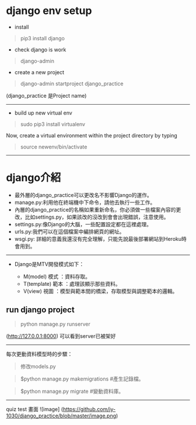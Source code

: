 # django env setup

* install
> pip3 install django
* check django is work
> django-admin
* create a new project
> django-admin startproject django_practice

(django_practice 是Project name)

----

* build up new virtual env

> sudo pip3 install virtualenv

Now, create a virtual environment within the project directory by typing
 
> source newenv/bin/activate

---

# django介紹

* 最外層的django_practice可以更改名不影響Django的運作。
* manage.py:利用他在終端機中下命令，請他去執行一些工作。
* 內層的django_practice的名稱如果重新命名，你必須做一些檔案內容的更改，比如settings.py，如果該改的沒改到會會出現錯誤，注意使用。
* settings.py:像Django的大腦，一些配置設定都在這裡處理。
* urls.py:我們可以在這個檔案中編排網頁的網址。
* wsgi.py: 詳細的意義我還沒有完全理解，只能先說最後部署網站到Heroku時會用到。

---
* Django是MTV開發模式如下：

  * M(model) 模式 ：資料存取。
  * T(template) 範本 ：處理該顯示那些資料。
  * V(view) 視圖 ：模型與範本間的橋梁，存取模型與調整範本的邏輯。

## run django project
> python manage.py runserver

 (http://127.0.0.1:8000) 可以看到server已被架好

---
每次更動資料模型時的步驟：
> 修改models.py 
> 

> $python manage.py makemigrations  #產生記錄檔。
> 

> $python manage.py migrate   #變動資料庫。
>
---
quiz test 畫面
![image] (https://github.com/jy-1030/django_practice/blob/master/image.png)
